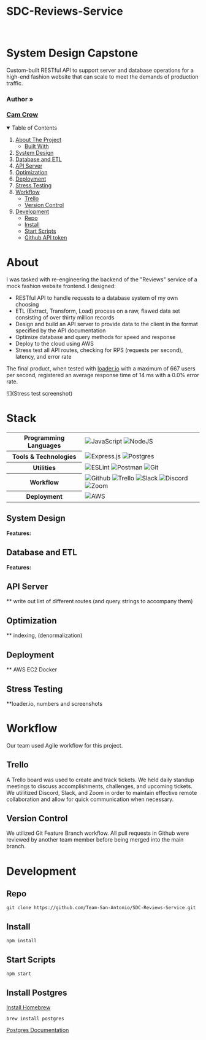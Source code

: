 # SDC-Reviews-Service
<br />
<p align="left">
  <h1 align="left">System Design Capstone</h1>

  <p align="left">
    Custom-built RESTful API to support server and database operations for a high-end fashion website that can scale to meet the demands of production traffic.
    <br />
    <h3 align="left">
     <strong>Author »</strong>
    <br />
    <br />
    <a href="https://github.com/cmcrow2">Cam Crow</a>
     </h3>
  </p>
</p>

<!-- TABLE OF CONTENTS -->
<details open="open">
  <summary>Table of Contents</summary>
  <ol>
    <li>
      <a href="#about">About The Project</a>
      <ul>
        <li><a href="#stack">Built With</a></li>
      </ul>
    </li>
    <li><a href="#system-design">System Design</a></li>
    <li><a href="#database-and-etl">Database and ETL</a></li>
    <li><a href="#api-server">API Server</a></li>
    <li><a href="#optimization">Optimization</a></li>
    <li><a href="#deployment">Deployment</a></li>
    <li><a href="#stress-testing">Stress Testing</a></li>
    <li>
     <a href="#workflow">Workflow</a>
     <ul>
      <li><a href="#trello">Trello</a></li>
      <li><a href="#version-control">Version Control</a></li>
     </ul>
    </li>
    <li>
     <a href="#development">Development</a>
     <ul>
      <li><a href="#repo">Repo</a></li>
      <li><a href="#install">Install</a></li>
      <li><a href="#start-scripts">Start Scripts</a></li>
      <li><a href="#github-api-token">Github API token</a></li>
     </ul>
    </li>
  </ol>
</details>

# About
I was tasked with re-engineering the backend of the "Reviews" service of a mock fashion website frontend. I designed:
  * RESTful API to handle requests to a database system of my own choosing
  * ETL (Extract, Transform, Load) process on a raw, flawed data set consisting of over thirty million records
  * Design and build an API server to provide data to the client in the format specified by the API documentation
  * Optimize database and query methods for speed and response
  * Deploy to the cloud using AWS
  * Stress test all API routes, checking for RPS (requests per second), latency, and error rate

The final product, when tested with <a href="https://loader.io">loader.io</a> with a maximum of 667 users per second, registered an average response time of 14 ms with a 0.0% error rate.

![](Stress test screenshot)


# Stack

<table>
  <tbody>
    <tr>
      <th>Programming Languages</th>
      <td>
        <img alt="JavaScript" src="https://img.shields.io/badge/javascript%20-%23323330.svg?&style=for-the-badge&logo=javascript&logoColor=%23F7DF1E" />
        <img alt="NodeJS" src="https://img.shields.io/badge/node.js-%2343853D.svg?&style=for-the-badge&logo=node.js&logoColor=white"/>
      </td>
    </tr>
    <tr>
      <th>Tools & Technologies</th>
      <td>
        <img alt="Express.js" src="https://img.shields.io/badge/express.js-%23404d59.svg?&style=for-the-badge"/>
        <img alt="Postgres" src ="https://img.shields.io/badge/postgres-%23316192.svg?&style=for-the-badge&logo=postgresql&logoColor=white"/>
      </td>
    </tr>
    <tr>
      <th>Utilities</th>
      <td>
        <img alt="ESLint" src="https://img.shields.io/badge/ESLint-4B3263?style=for-the-badge&logo=eslint&logoColor=white" />
        <img alt="Postman" src="https://img.shields.io/badge/Postman-FF6C37?style=for-the-badge&logo=postman&logoColor=red" />
        <img alt="Git" src="https://img.shields.io/badge/Git-F05032?style=for-the-badge&logo=git&logoColor=white" />
      </td>
    </tr>
     <tr>
      <th>Workflow</th>
      <td>
        <img alt="Github" src="https://img.shields.io/badge/GitHub-100000?style=for-the-badge&logo=github&logoColor=white"/>
        <img alt="Trello" src="https://img.shields.io/badge/Trello-%23026AA7.svg?&style=for-the-badge&logo=Trello&logoColor=white"/>
        <img alt="Slack" src="https://img.shields.io/badge/Slack-4A154B?style=for-the-badge&logo=slack&logoColor=white"/>
        <img alt="Discord" src="https://img.shields.io/badge/Discord-7289DA?style=for-the-badge&logo=discord&logoColor=white"/>
        <img alt="Zoom" src="https://img.shields.io/badge/Zoom-2D8CFF?style=for-the-badge&logo=zoom&logoColor=white"/>
      </td>
    </tr>
    <tr>
      <th>Deployment</th>
      <td>
        <img alt="AWS" src="https://img.shields.io/badge/AWS-%23FF9900.svg?&style=for-the-badge&logo=amazon-aws&logoColor=white"/>
      </td>
    </tr>
  </tbody>
</table>


## System Design
**Features:**


## Database and ETL
**Features:**


## API Server

** write out list of different routes (and query strings to accompany them)


## Optimization

** indexing, (denormalization)


## Deployment

** AWS EC2 Docker


## Stress Testing
**loader.io, numbers and screenshots


# Workflow
Our team used Agile workflow for this project.

## Trello
A Trello board was used to create and track tickets. We held daily standup meetings to discuss accomplishments, challenges, and upcoming tickets. We utilitized Discord, Slack, and Zoom in order to maintain effective remote collaboration and allow for quick communication when necessary.

## Version Control
We utilized Git Feature Branch workflow. All pull requests in Github were reviewed by another team member before being merged into the main branch.

# Development

## Repo
`git clone https://github.com/Team-San-Antonio/SDC-Reviews-Service.git`

## Install
`npm install`

## Start Scripts
```
npm start
```

## Install Postgres
<a href="https://brew.sh/">Install Homebrew</a>

`brew install postgres`

<a href="https://www.postgresql.org/download/">Postgres Documentation</a>
